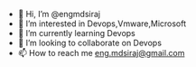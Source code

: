 - 👋 Hi, I’m @engmdsiraj
- 👀 I’m interested in Devops,Vmware,Microsoft
- 🌱 I’m currently learning Devops
- 💞️ I’m looking to collaborate on Devops
- 📫 How to reach me eng.mdsiraj@gmail.com

<!---
engmdsiraj/engmdsiraj is a ✨ special ✨ repository because its `README.md` (this file) appears on your GitHub profile.
You can click the Preview link to take a look at your changes.
--->
